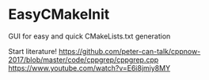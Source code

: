 # EasyCMakeInit
GUI for easy and quick CMakeLists.txt generation

Start literature!
https://github.com/peter-can-talk/cppnow-2017/blob/master/code/cppgrep/cppgrep.cpp
https://www.youtube.com/watch?v=E6i8jmiy8MY
